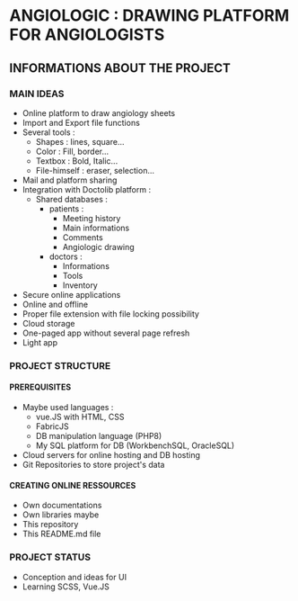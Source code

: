# ANGIOLOGIC : DRAWING PLATFORM FOR ANGIOLOGISTS
## INFORMATIONS ABOUT THE PROJECT  
### MAIN IDEAS  
- Online platform to draw angiology sheets
- Import and Export file functions
- Several tools :
    - Shapes : lines, square...
    - Color : Fill, border...
    - Textbox : Bold, Italic...
    - File-himself : eraser, selection...
- Mail and platform sharing
- Integration with Doctolib platform :
    - Shared databases : 
        - patients :
            - Meeting history
            - Main informations
            - Comments
            - Angiologic drawing 
        - doctors :
            - Informations
            - Tools
            - Inventory
- Secure online applications
- Online and offline
- Proper file extension with file locking possibility 
- Cloud storage
- One-paged app without several page refresh
- Light app
### PROJECT STRUCTURE
#### PREREQUISITES
- Maybe used languages :
    - vue.JS with HTML, CSS
    - FabricJS
    - DB manipulation language (PHP8)
    - My SQL platform for DB (WorkbenchSQL, OracleSQL)
- Cloud servers for online hosting and DB hosting
- Git Repositories to store project's data
#### CREATING ONLINE RESSOURCES
- Own documentations
- Own libraries maybe
- This repository
- This README.md file
### PROJECT STATUS  
- Conception and ideas for UI  
- Learning SCSS, Vue.JS
